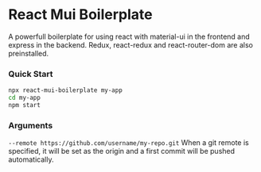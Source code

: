 # React Mui Boilerplate

A powerfull boilerplate for using react with material-ui in the frontend and express in the backend. Redux, react-redux and react-router-dom are also preinstalled.

### Quick Start

```bash
npx react-mui-boilerplate my-app
cd my-app
npm start
```

### Arguments

``--remote https://github.com/username/my-repo.git`` When a git remote is specified, it will be set as the origin and a first commit will be pushed automatically.